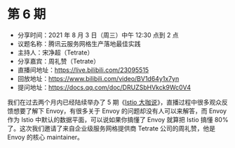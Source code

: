# 第 6 期

- 分享时间：2021 年 8 月 3 日（周三）中午 12:30 点到 2 点
- 议题名称：腾讯云服务网格生产落地最佳实践
- 主持人：宋净超（Tetrate）
- 分享嘉宾：周礼赞（Tetrate）
- 直播间地址：<https://live.bilibili.com/23095515>
- 回放地址：<https://www.bilibili.com/video/BV1d64y1x7yn>
- 提问地址：<https://docs.qq.com/doc/DRUZSbHVkck9Wc0V4>

我们在过去两个月内已经陆续举办了 5 期《[Istio 大咖说](http://mp.weixin.qq.com/s?__biz=MzI1NTE2NDE2MA==&mid=2649385244&idx=1&sn=c03da04686c82d75a62c214f851da48b&chksm=f224e373c5536a655f5f7270da8ed66f3f92d55f9a3a92d26125d14699fd40e3112db397cedf&scene=21#wechat_redirect)》，直播过程中很多观众反馈想要了解下 Envoy，有很多关于 Envoy 的问题却没有人可以来解答，而 Envoy 作为 Istio 中默认的数据平面，可以说如果你搞懂了 Envoy 就算把 Istio 搞懂 80% 了。这次我们邀请了来自企业级服务网格提供商 Tetrate 公司的周礼赞，他是 Envoy 的核心 maintainer。
